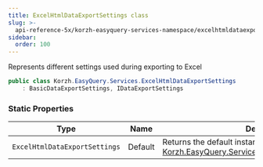 ```yaml
---
title: ExcelHtmlDataExportSettings class
slug: >-
  api-reference-5x/korzh-easyquery-services-namespace/excelhtmldataexportsettings-class
sidebar:
  order: 100
---
```


Represents different settings used during exporting to Excel
```csharp
public class Korzh.EasyQuery.Services.ExcelHtmlDataExportSettings
    : BasicDataExportSettings, IDataExportSettings

```

### Static Properties

| Type | Name | Description | 
| --- | --- | --- | 
| `ExcelHtmlDataExportSettings` | Default | Returns the default instance of [Korzh.EasyQuery.Services.ExcelHtmlDataExportSettings](///////////////easyquery/docs/api-reference-5x/korzh-easyquery-services-namespace/excelhtmldataexportsettings-class). |

